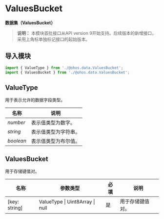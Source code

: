 # ValuesBucket

**数据集（ValuesBucket）** 

>**说明：** 
>本模块首批接口从API version 9开始支持。后续版本的新增接口，采用上角标单独标记接口的起始版本。


## 导入模块

```js
import { ValueType } from './@ohos.data.ValuesBucket';
import { ValuesBucket } from './@ohos.data.ValuesBucket';
```

## ValueType

用于表示允许的数据字段类型。

| 名称      | 说明                 |
| --------- | -------------------- |
| *number*  | 表示值类型为数字。   |
| *string*  | 表示值类型为字符串。 |
| *boolean* | 表示值类型为布尔值。 |

## ValuesBucket

用于存储键值对。

| 名称          | 参数类型                        | 必填 | 说明             |
| ------------- | ------------------------------- | ---- | ---------------- |
| [key: string] | ValueType \| Uint8Array \| null | 是   | 用于存储键值对。 |
